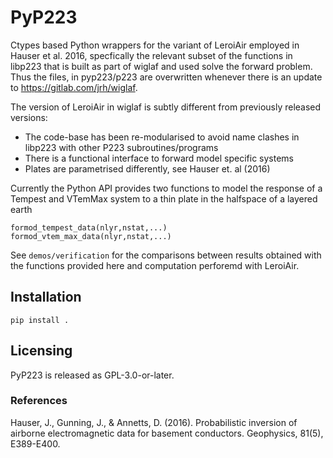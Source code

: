 # PyP223

Ctypes based Python wrappers for the variant of LeroiAir employed in Hauser et al. 2016, specfically the relevant subset of the functions in libp223 that is built as part of wiglaf and used solve the forward problem. Thus the files, in pyp223/p223 are overwritten whenever there is an update to https://gitlab.com/jrh/wiglaf.

The version of LeroiAir in wiglaf is subtly different from previously released versions:
- The code-base has been re-modularised to avoid name clashes in libp223 with other P223 subroutines/programs
- There is a functional interface to forward model specific systems
- Plates are parametrised differently, see Hauser et. al (2016) 

Currently the Python API provides two functions to model the response of a Tempest and VTemMax system to a thin plate in the halfspace of a layered
earth

```
formod_tempest_data(nlyr,nstat,...)
formod_vtem_max_data(nlyr,nstat,...)
```

See `demos/verification` for the comparisons between  results obtained with the functions provided here and computation perforemd with LeroiAir.

## Installation
```
pip install .
```

## Licensing
PyP223 is released as  GPL-3.0-or-later.

### References
Hauser, J., Gunning, J., & Annetts, D. (2016). Probabilistic inversion of airborne electromagnetic data for basement conductors. Geophysics, 81(5), E389-E400.
